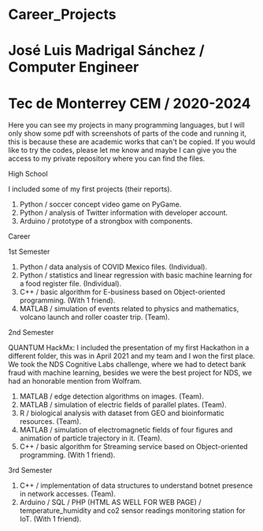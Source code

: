# Career_Projects
# José Luis Madrigal Sánchez / Computer Engineer
# Tec de Monterrey CEM / 2020-2024
Here you can see my projects in many programming languages, but I will only show some pdf with screenshots of parts of the code and running it, this is because these are academic works that can't be copied. If you would like to try the codes, please let me know and maybe I can give you the access to my private repository where you can find the files. 

High School

I included some of my first projects (their reports).
1. Python / soccer concept video game on PyGame.
2. Python / analysis of Twitter information with developer account.
3. Arduino / prototype of a strongbox with components.

Career

1st Semester

1. Python / data analysis of COVID Mexico files. (Individual).
2. Python / statistics and linear regression with basic machine learning for a food register file. (Individual).
3. C++ / basic algorithm for E-business based on Object-oriented programming. (With 1 friend).
4. MATLAB / simulation of events related to physics and mathematics, volcano launch and roller coaster trip. (Team). 

2nd Semester

QUANTUM HackMx: I included the presentation of my first Hackathon in a different folder, this was in April 2021 and my team and I won the first place. We took the NDS Cognitive Labs challenge, where we had to detect bank fraud with machine learning, besides we were the best project for NDS, we had an honorable mention from Wolfram.
1. MATLAB / edge detection algorithms on images. (Team).
2. MATLAB / simulation of electric fields of parallel plates. (Team).
3. R / biological analysis with dataset from GEO and bioinformatic resources. (Team).
4. MATLAB / simulation of electromagnetic fields of four figures and animation of particle trajectory in it. (Team).
5. C++ / basic algorithm for Streaming service based on Object-oriented programming. (With 1 friend).

3rd Semester

1. C++ / implementation of data structures to understand botnet presence in network accesses. (Team).
2. Arduino / SQL / PHP (HTML AS WELL FOR WEB PAGE) / temperature_humidity and co2 sensor readings monitoring station for IoT. (With 1 friend).
